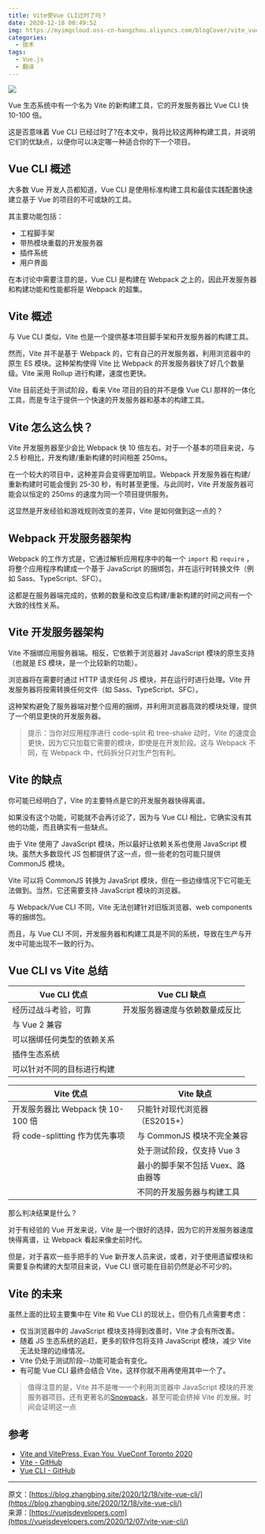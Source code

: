 ```yaml
---
title: Vite使Vue CLI过时了吗？
date: 2020-12-18 00:49:52
img: https://myimgcloud.oss-cn-hangzhou.aliyuncs.com/blogCover/vite_vue_cli.jpg
categories:
  - 技术
tags:
  - Vue.js
  - 翻译
---
```


![](https://myimgcloud.oss-cn-hangzhou.aliyuncs.com/blogCover/vite_vue_cli.jpg)

Vue 生态系统中有一个名为 Vite 的新构建工具，它的开发服务器比 Vue CLI 快 10-100 倍。

这是否意味着 Vue CLI 已经过时了?在本文中，我将比较这两种构建工具，并说明它们的优缺点，以便你可以决定哪一种适合你的下一个项目。

<!-- more -->

## Vue CLI 概述

大多数 Vue 开发人员都知道，Vue CLI 是使用标准构建工具和最佳实践配置快速建立基于 Vue 的项目的不可或缺的工具。

其主要功能包括：

- 工程脚手架
- 带热模块重载的开发服务器
- 插件系统
- 用户界面

在本讨论中需要注意的是，Vue CLI 是构建在 Webpack 之上的，因此开发服务器和构建功能和性能都将是 Webpack 的超集。

## Vite 概述

与 Vue CLI 类似，Vite 也是一个提供基本项目脚手架和开发服务器的构建工具。

然而，Vite 并不是基于 Webpack 的，它有自己的开发服务器，利用浏览器中的原生 ES 模块。这种架构使得 Vite 比 Webpack 的开发服务器快了好几个数量级。Vite 采用 Rollup 进行构建，速度也更快。

Vite 目前还处于测试阶段，看来 Vite 项目的目的并不是像 Vue CLI 那样的一体化工具，而是专注于提供一个快速的开发服务器和基本的构建工具。

## Vite 怎么这么快？

Vite 开发服务器至少会比 Webpack 快 10 倍左右。对于一个基本的项目来说，与 2.5 秒相比，开发构建/重新构建的时间相差 250ms。

在一个较大的项目中，这种差异会变得更加明显。Webpack 开发服务器在构建/重新构建时可能会慢到 25-30 秒，有时甚至更慢。与此同时，Vite 开发服务器可能会以恒定的 250ms 的速度为同一个项目提供服务。

这显然是开发经验和游戏规则改变的差异，Vite 是如何做到这一点的？

## Webpack 开发服务器架构

Webpack 的工作方式是，它通过解析应用程序中的每一个 `import` 和 `require` ，将整个应用程序构建成一个基于 JavaScript 的捆绑包，并在运行时转换文件（例如 Sass、TypeScript、SFC）。

这都是在服务器端完成的，依赖的数量和改变后构建/重新构建的时间之间有一个大致的线性关系。

## Vite 开发服务器架构

Vite 不捆绑应用服务器端。相反，它依赖于浏览器对 JavaScript 模块的原生支持（也就是 ES 模块，是一个比较新的功能）。

浏览器将在需要时通过 HTTP 请求任何 JS 模块，并在运行时进行处理。Vite 开发服务器将按需转换任何文件（如 Sass、TypeScript、SFC）。

这种架构避免了服务器端对整个应用的捆绑，并利用浏览器高效的模块处理，提供了一个明显更快的开发服务器。

> 提示：当你对应用程序进行 code-split 和 tree-shake 动时，Vite 的速度会更快，因为它只加载它需要的模块，即使是在开发阶段。这与 Webpack 不同，在 Webpack 中，代码拆分只对生产包有利。

## Vite 的缺点

你可能已经明白了，Vite 的主要特点是它的开发服务器快得离谱。

如果没有这个功能，可能就不会再讨论了，因为与 Vue CLI 相比，它确实没有其他的功能，而且确实有一些缺点。

由于 Vite 使用了 JavaScript 模块，所以最好让依赖关系也使用 JavaScript 模块。虽然大多数现代 JS 包都提供了这一点，但一些老的包可能只提供 CommonJS 模块。

Vite 可以将 CommonJS 转换为 JavaSript 模块，但在一些边缘情况下它可能无法做到。当然，它还需要支持 JavaScript 模块的浏览器。

与 Webpack/Vue CLI 不同，Vite 无法创建针对旧版浏览器、web components 等的捆绑包。

而且，与 Vue CLI 不同，开发服务器和构建工具是不同的系统，导致在生产与开发中可能出现不一致的行为。

## Vue CLI vs Vite 总结

| Vue CLI 优点               | Vue CLI 缺点                   |
| -------------------------- | ------------------------------ |
| 经历过战斗考验，可靠       | 开发服务器速度与依赖数量成反比 |
| 与 Vue 2 兼容              |                                |
| 可以捆绑任何类型的依赖关系 |                                |
| 插件生态系统               |                                |
| 可以针对不同的目标进行构建 |                                |

| Vite 优点                         | Vite 缺点                         |
| --------------------------------- | --------------------------------- |
| 开发服务器比 Webpack 快 10-100 倍 | 只能针对现代浏览器（ES2015+）     |
| 将 code-splitting 作为优先事项    | 与 CommonJS 模块不完全兼容        |
|                                   | 处于测试阶段，仅支持 Vue 3        |
|                                   | 最小的脚手架不包括 Vuex、路由器等 |
|                                   | 不同的开发服务器与构建工具        |

那么判决结果是什么？

对于有经验的 Vue 开发来说，Vite 是一个很好的选择，因为它的开发服务器速度快得离谱，让 Webpack 看起来像史前时代。

但是，对于喜欢一些手把手的 Vue 新开发人员来说，或者，对于使用遗留模块和需要复杂构建的大型项目来说，Vue CLI 很可能在目前仍然是必不可少的。

## Vite 的未来

虽然上面的比较主要集中在 Vite 和 Vue CLI 的现状上，但仍有几点需要考虑：

- 仅当浏览器中的 JavaScript 模块支持得到改善时，Vite 才会有所改善。
- 随着 JS 生态系统的追赶，更多的软件包将支持 JavaScript 模块，减少 Vite 无法处理的边缘情况。
- Vite 仍处于测试阶段--功能可能会有变化。
- 有可能 Vue CLI 最终会结合 Vite，这样你就不用再使用其中一个了。

> 值得注意的是，Vite 并不是唯一一个利用浏览器中 JavaScript 模块的开发服务器项目。还有更著名的[Snowpack](https://www.snowpack.dev/)，甚至可能会挤掉 Vite 的发展。时间会证明这一点

## 参考

- [Vite and VitePress, Evan You, VueConf Toronto 2020](https://www.youtube.com/watch?v=xXrhg26VCSc)
- [Vite - GitHub](https://github.com/vitejs/vite)
- [Vue CLI - GitHub](https://github.com/vuejs/vue-cli)

---

原文：[https://blog.zhangbing.site/2020/12/18/vite-vue-cli/](https://blog.zhangbing.site/2020/12/18/vite-vue-cli/)  
来源：[https://vuejsdevelopers.com](https://vuejsdevelopers.com/2020/12/07/vite-vue-cli/)
